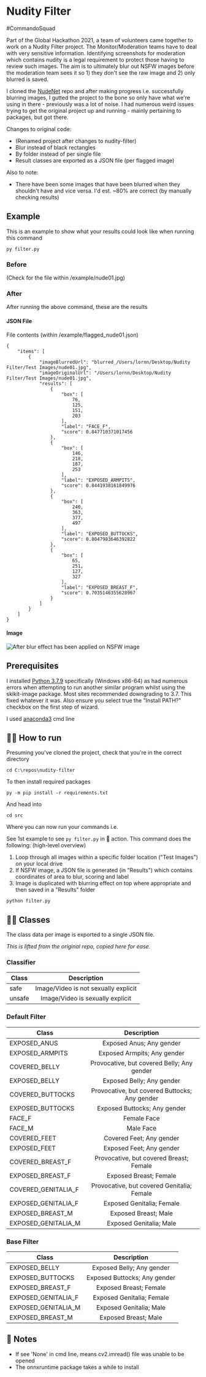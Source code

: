 # Nudity Filter

#CommandoSquad

Part of the Global Hackathon 2021, a team of volunteers came together to work on a Nudity Filter project. The Monitor/Moderation teams have to deal with very sensitive information. Identifying screenshots for moderation which contains nudity is a legal requirement to protect those having to review such images. The aim is to ultimately blur out NSFW images before the moderation team sees it so 1) they don't see the raw image and 2) only blurred is saved.

I cloned the [NudeNet](https://github.com/notAI-tech/NudeNet) repo and after making progress i.e. successfully blurring images, I gutted the project to the bone so only have what we're using in there - previously was a lot of noise. I had numerous weird issues trying to get the original project up and running - mainly pertaining to packages, but got there.

Changes to original code:

- (Renamed project after changes to nudity-filter)
- Blur instead of black rectangles
- By folder instead of per single file
- Result classes are exported as a JSON file (per flagged image)

Also to note:

- There have been some images that have been blurred when they shouldn't have and vice versa. I'd est. ~80% are correct (by manually checking results)

## Example

This is an example to show what your results could look like when running this command

```
py filter.py
```

### Before
(Check for the file within /example/nude01.jpg)

### After
After running the above command, these are the results
#### JSON File
File contents (within /example/flagged_nude01.json)

```
{
    "items": [
        {
            "imageBlurredUrl": "blurred_/Users/lornn/Desktop/Nudity Filter/Test Images/nude01.jpg",
            "imageOriginalUrl": "/Users/lornn/Desktop/Nudity Filter/Test Images/nude01.jpg",
            "results": [
                {
                    "box": [
                        76,
                        125,
                        151,
                        203
                    ],
                    "label": "FACE_F",
                    "score": 0.847710371017456
                },
                {
                    "box": [
                        146,
                        218,
                        187,
                        253
                    ],
                    "label": "EXPOSED_ARMPITS",
                    "score": 0.8441938161849976
                },
                {
                    "box": [
                        240,
                        363,
                        377,
                        497
                    ],
                    "label": "EXPOSED_BUTTOCKS",
                    "score": 0.8047983646392822
                },
                {
                    "box": [
                        65,
                        251,
                        127,
                        327
                    ],
                    "label": "EXPOSED_BREAST_F",
                    "score": 0.7035146355628967
                }
            ]
        }
    ]
}
```

#### Image

![After blur effect has been applied on NSFW image](/example/blurred_nude01.jpg)

## Prerequisites

I installed [Python 3.7.9](https://www.python.org/downloads/release/python-379/) specifically (Windows x86-64) as had numerous errors when attempting to run another similar program whilst using the skikit-image package. Most sites recommended downgrading to 3.7. This fixed whatever it was. Also ensure you select true the "Install PATH?" checkbox on the first step of wizard.

I used [anaconda3](https://www.anaconda.com/products/individual) cmd line

## 🏃‍♀️ How to run
Presuming you've cloned the project, check that you're in the correct directory

```
cd C:\repos\nudity-filter
```

To then install required packages

```
py -m pip install -r requirements.txt
```

And head into

```
cd src
```

Where you can now run your commands i.e. 

See 1st example to see `py filter.py` in 🎥 action. This command does the following: (high-level overview)

1. Loop through all images within a specific folder location ("Test Images") on your local drive
2. If NSFW image, a JSON file is generated (in "Results") which contains coordinates of area to blur, scoring and label
3. Image is duplicated with blurring effect on top where appropriate and then saved in a "Results" folder

```
python filter.py
```
 
## 👨‍🏫 Classes

The class data per image is exported to a single JSON file.

_This is lifted from the original repo, copied here for ease._

### Classifier

| Class  |  Description   |
| ------ | :----------------------------------: |
| safe   | Image/Video is not sexually explicit |
| unsafe |   Image/Video is sexually explicit   |

### Default Filter

| Class    |       Description       |
| ------------------- | :-------------------------------------------: |
| EXPOSED_ANUS        |           Exposed Anus; Any gender |
| EXPOSED_ARMPITS     |          Exposed Armpits; Any gender          |
| COVERED_BELLY       |  Provocative, but covered Belly; Any gender   |
| EXPOSED_BELLY       |           Exposed Belly; Any gender           |
| COVERED_BUTTOCKS    | Provocative, but covered Buttocks; Any gender |
| EXPOSED_BUTTOCKS    |         Exposed Buttocks; Any gender          |
| FACE_F   |       Female Face       |
| FACE_M   |        Male Face        |
| COVERED_FEET        |           Covered Feet; Any gender |
| EXPOSED_FEET        |           Exposed Feet; Any gender |
| COVERED_BREAST_F    |    Provocative, but covered Breast; Female    |
| EXPOSED_BREAST_F    | Exposed Breast; Female  |
| COVERED_GENITALIA_F |  Provocative, but covered Genitalia; Female   |
| EXPOSED_GENITALIA_F |           Exposed Genitalia; Female           |
| EXPOSED_BREAST_M    |  Exposed Breast; Male   |
| EXPOSED_GENITALIA_M | Exposed Genitalia; Male |

### Base Filter

| Class    |         Description          |
| ------------------- | :--------------------------: |
| EXPOSED_BELLY       |  Exposed Belly; Any gender   |
| EXPOSED_BUTTOCKS    | Exposed Buttocks; Any gender |
| EXPOSED_BREAST_F    |    Exposed Breast; Female    |
| EXPOSED_GENITALIA_F |  Exposed Genitalia; Female   |
| EXPOSED_GENITALIA_M |   Exposed Genitalia; Male    |
| EXPOSED_BREAST_M    |     Exposed Breast; Male     |

## 👀 Notes

- If see 'None' in cmd line, means cv2.imread() file was unable to be opened
- The onnxruntime package takes a while to install
